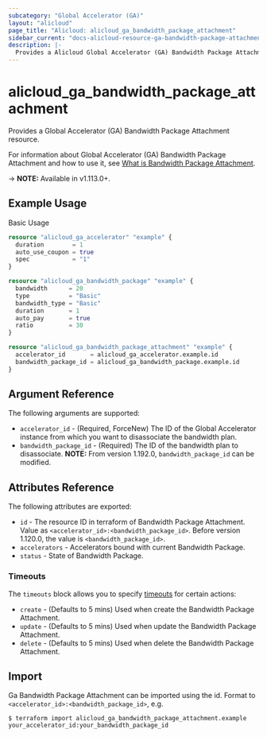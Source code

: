 ```yaml
---
subcategory: "Global Accelerator (GA)"
layout: "alicloud"
page_title: "Alicloud: alicloud_ga_bandwidth_package_attachment"
sidebar_current: "docs-alicloud-resource-ga-bandwidth-package-attachment"
description: |-
  Provides a Alicloud Global Accelerator (GA) Bandwidth Package Attachment resource.
---
```


# alicloud\_ga\_bandwidth\_package\_attachment

Provides a Global Accelerator (GA) Bandwidth Package Attachment resource.

For information about Global Accelerator (GA) Bandwidth Package Attachment and how to use it, see [What is Bandwidth Package Attachment](https://www.alibabacloud.com/help/en/global-accelerator/latest/bandwidthpackageaddaccelerator).

-> **NOTE:** Available in v1.113.0+.

## Example Usage

Basic Usage

```terraform
resource "alicloud_ga_accelerator" "example" {
  duration        = 1
  auto_use_coupon = true
  spec            = "1"
}

resource "alicloud_ga_bandwidth_package" "example" {
  bandwidth      = 20
  type           = "Basic"
  bandwidth_type = "Basic"
  duration       = 1
  auto_pay       = true
  ratio          = 30
}

resource "alicloud_ga_bandwidth_package_attachment" "example" {
  accelerator_id       = alicloud_ga_accelerator.example.id
  bandwidth_package_id = alicloud_ga_bandwidth_package.example.id
}
```

## Argument Reference

The following arguments are supported:

* `accelerator_id` - (Required, ForceNew) The ID of the Global Accelerator instance from which you want to disassociate the bandwidth plan.
* `bandwidth_package_id` - (Required) The ID of the bandwidth plan to disassociate. **NOTE:** From version 1.192.0, `bandwidth_package_id` can be modified.

## Attributes Reference

The following attributes are exported:

* `id` - The resource ID in terraform of Bandwidth Package Attachment. Value as `<accelerator_id>:<bandwidth_package_id>`. Before version 1.120.0, the value is `<bandwidth_package_id>`.
* `accelerators` - Accelerators bound with current Bandwidth Package.
* `status` - State of Bandwidth Package.

### Timeouts

The `timeouts` block allows you to specify [timeouts](https://www.terraform.io/docs/configuration-0-11/resources.html#timeouts) for certain actions:

* `create` - (Defaults to 5 mins) Used when create the Bandwidth Package Attachment.
* `update` - (Defaults to 5 mins) Used when update the Bandwidth Package Attachment.
* `delete` - (Defaults to 5 mins) Used when delete the Bandwidth Package Attachment.

## Import

Ga Bandwidth Package Attachment can be imported using the id. Format to `<accelerator_id>:<bandwidth_package_id>`, e.g.

```shell
$ terraform import alicloud_ga_bandwidth_package_attachment.example your_accelerator_id:your_bandwidth_package_id
```
